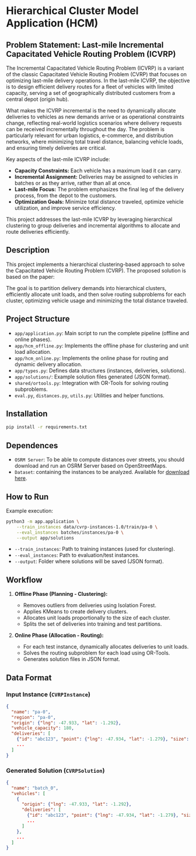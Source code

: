 # Hierarchical Cluster Model Application (HCM)

## Problem Statement: Last-mile Incremental Capacitated Vehicle Routing Problem (ICVRP)

The Incremental Capacitated Vehicle Routing Problem (ICVRP) is a variant of the classic Capacitated Vehicle Routing Problem (CVRP) that focuses on optimizing last-mile delivery operations. In the last-mile ICVRP, the objective is to design efficient delivery routes for a fleet of vehicles with limited capacity, serving a set of geographically distributed customers from a central depot (origin hub).

What makes the ICVRP incremental is the need to dynamically allocate deliveries to vehicles as new demands arrive or as operational constraints change, reflecting real-world logistics scenarios where delivery requests can be received incrementally throughout the day. The problem is particularly relevant for urban logistics, e-commerce, and distribution networks, where minimizing total travel distance, balancing vehicle loads, and ensuring timely deliveries are critical.

Key aspects of the last-mile ICVRP include:
- **Capacity Constraints:** Each vehicle has a maximum load it can carry.
- **Incremental Assignment:** Deliveries may be assigned to vehicles in batches or as they arrive, rather than all at once.
- **Last-mile Focus:** The problem emphasizes the final leg of the delivery process, from the depot to the customers.
- **Optimization Goals:** Minimize total distance traveled, optimize vehicle utilization, and improve service efficiency.

This project addresses the last-mile ICVRP by leveraging hierarchical clustering to group deliveries and incremental algorithms to allocate and route deliveries efficiently.

## Description

This project implements a hierarchical clustering-based approach to solve the Capacitated Vehicle Routing Problem (CVRP). The proposed solution is based on the paper:

The goal is to partition delivery demands into hierarchical clusters, efficiently allocate unit loads, and then solve routing subproblems for each cluster, optimizing vehicle usage and minimizing the total distance traveled.

## Project Structure

- `app/application.py`: Main script to run the complete pipeline (offline and online phases).
- `app/hcm_offline.py`: Implements the offline phase for clustering and unit load allocation.
- `app/hcm_online.py`: Implements the online phase for routing and dynamic delivery allocation.
- `app/types.py`: Defines data structures (instances, deliveries, solutions).
- `app/solutions/`: Example solution files generated (JSON format).
- `shared/ortools.py`: Integration with OR-Tools for solving routing subproblems.
- `eval.py`, `distances.py`, `utils.py`: Utilities and helper functions.

## Installation

```bash
pip install -r requirements.txt
```

## Dependences

- `OSRM Server`: To be able to compute distances over streets, you should download and run an OSRM Server based on OpenStreetMaps.
- `Dataset`: containing the instances to be analyzed. Available for [download here](https://drive.google.com/file/d/1CEL_bCHERTV_dw2eBH0A8TrF8dD980kT/view?usp=sharing).

## How to Run

Example execution:

```bash
python3 -m app.application \
    --train_instances data/cvrp-instances-1.0/train/pa-0 \
    --eval_instances batches/instances/pa-0 \
    --output app/solutions
```

- `--train_instances`: Path to training instances (used for clustering).
- `--eval_instances`: Path to evaluation/test instances.
- `--output`: Folder where solutions will be saved (JSON format).

## Workflow

1. **Offline Phase (Planning - Clustering):**
   - Removes outliers from deliveries using Isolation Forest.
   - Applies KMeans to create delivery clusters.
   - Allocates unit loads proportionally to the size of each cluster.
   - Splits the set of deliveries into training and test partitions.

2. **Online Phase (Allocation - Routing):**
   - For each test instance, dynamically allocates deliveries to unit loads.
   - Solves the routing subproblem for each load using OR-Tools.
   - Generates solution files in JSON format.

## Data Format

### Input Instance (`CVRPInstance`)

```json
{
  "name": "pa-0",
  "region": "pa-0",
  "origin": {"lng": -47.933, "lat": -1.292},
  "vehicle_capacity": 180,
  "deliveries": [
    {"id": "abc123", "point": {"lng": -47.934, "lat": -1.279}, "size": 6},
    ...
  ]
}
```

### Generated Solution (`CVRPSolution`)

```json
{
  "name": "batch_0",
  "vehicles": [
    {
      "origin": {"lng": -47.933, "lat": -1.292},
      "deliveries": [
        {"id": "abc123", "point": {"lng": -47.934, "lat": -1.279}, "size": 6},
        ...
      ]
    },
    ...
  ]
}
```

